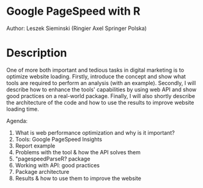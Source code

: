 # Google PageSpeed with R

Author: Leszek Sieminski (Ringier Axel Springer Polska)

# Description

One of more both important and tedious tasks in digital marketing is to optimize website loading. Firstly, introduce the concept and show what tools are required to perform an analysis (with an example). Secondly, I will describe how to enhance the tools' capabilities by using web API and show good practices on a real-world package. Finally, I will also shortly describe the architecture of the code and how to use the results to improve website loading time.

Agenda:

1. What is web performance optimization and why is it important?
2. Tools: Google PageSpeed Insights
3. Report example
4. Problems with the tool & how the API solves them
5. "pagespeedParseR? package
6. Working with API: good practices
7. Package architecture
8. Results & how to use them to improve the website 

